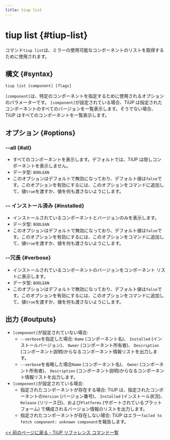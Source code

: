 ```yaml
---
title: tiup list
---
```


# tiup list {#tiup-list}

コマンド`tiup list`は、ミラーの使用可能なコンポーネントのリストを取得するために使用されます。

## 構文 {#syntax}

```shell
tiup list [component] [flags]
```

`[component]`は、特定のコンポーネントを指定するために使用されるオプションのパラメーターです。 `[component]`が設定されている場合、TiUP は指定されたコンポーネントのすべてのバージョンを一覧表示します。そうでない場合、TiUP はすべてのコンポーネントを一覧表示します。

## オプション {#options}

### &#x20;--all {#all}

-   すべてのコンポーネントを表示します。デフォルトでは、TiUP は隠しコンポーネントを表示しません。
-   データ型: `BOOLEAN`
-   このオプションはデフォルトで無効になっており、デフォルト値は`false`です。このオプションを有効にするには、このオプションをコマンドに追加して、値`true`を渡すか、値を何も渡さないようにします。

### -- インストール済み {#installed}

-   インストールされているコンポーネントとバージョンのみを表示します。
-   データ型: `BOOLEAN`
-   このオプションはデフォルトで無効になっており、デフォルト値は`false`です。このオプションを有効にするには、このオプションをコマンドに追加して、値`true`を渡すか、値を何も渡さないようにします。

### --冗長 {#verbose}

-   インストールされているコンポーネントのバージョンをコンポーネント リストに表示します。
-   データ型: `BOOLEAN`
-   このオプションはデフォルトで無効になっており、デフォルト値は`false`です。このオプションを有効にするには、このオプションをコマンドに追加して、値`true`を渡すか、値を何も渡さないようにします。

## 出力 {#outputs}

-   `[component]`が設定されていない場合:
    -   `--verbose`を指定した場合: `Name` (コンポーネント名)、 `Installed` (インストールバージョン)、 `Owner` (コンポーネント所有者)、 `Description` (コンポーネント説明)からなるコンポーネント情報リストを出力します。
    -   `--verbose`を省略した場合`Name` (コンポーネント名)、 `Owner` (コンポーネント所有者)、 `Description` (コンポーネント説明)からなるコンポーネント情報リストを出力します。
-   `[component]`が設定されている場合:
    -   指定されたコンポーネントが存在する場合: TiUP は、指定されたコンポーネントの`Version` (バージョン番号)、 `Installed` (インストール状況)、 `Release` (リリース日)、および`Platforms` (サポートされているプラットフォーム) で構成されるバージョン情報のリストを出力します。
    -   指定されたコンポーネントが存在しない場合: TiUP はエラー`failed to fetch component: unknown component`を報告します。

[&lt;&lt; 前のページに戻る - TiUP リファレンス コマンド一覧](/tiup/tiup-reference.md#command-list)
